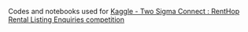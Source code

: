 Codes and notebooks used for [Kaggle - Two Sigma Connect : RentHop Rental Listing Enquiries competition](https://www.kaggle.com/c/two-sigma-connect-rental-listing-inquiries)
